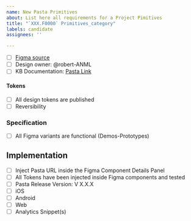 ```yaml
---
name: New Pasta Primitives
about: List here all requirements for a Project Pimitives
title: "`XXX.F0000` Primitives_category"
labels: candidate
assignees: ''

---
```


- [ ] [Figma source](URL)
- [ ] Design owner: @robert-ANML 
- [ ] KB Documentation: [Pasta Link](URL)

#### Tokens

- [ ] All design tokens are published
- [ ] Reversibility

### Specification

- [ ] All Figma variants are functional (Demos-Prototypes)

## Implementation

- [ ] Inject Pasta URL inside the Figma Component Details Panel
- [ ] All Tokens have been injected inside Figma components and tested
- [ ] Pasta Release Version: V X.X.X
- [ ] iOS
- [ ] Android
- [ ] Web
- [ ] Analytics Snippet(s)
